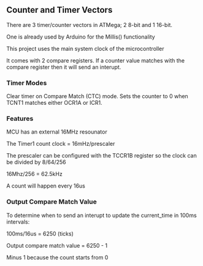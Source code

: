 ## Counter and Timer Vectors

There are 3 timer/counter vectors in ATMega; 2 8-bit and 1 16-bit.

One is already used by Arduino for the Millis() functionality

This project uses the main system clock of the microcontroller

It comes with 2 compare registers. If a counter value matches with the compare register then it will send an interupt.

### Timer Modes

Clear timer on Compare Match (CTC) mode. Sets the counter to 0 when TCNT1 matches either OCR1A or ICR1.

### Features

MCU has an external 16MHz resounator

The Timer1 count clock = 16mHz/prescaler

The prescaler can be configured with the TCCR1B register so the clock can be divided by 8/64/256

16Mhz/256 = 62.5kHz

A count will happen every 16us

### Output Compare Match Value

To determine when to send an interupt to update the current_time in 100ms intervals:

100ms/16us = 6250 (ticks)

Output compare match value = 6250 - 1

Minus 1 because the count starts from 0